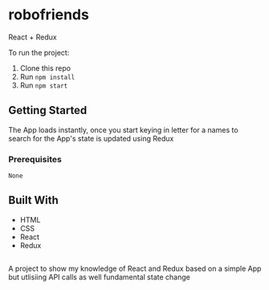 # robofriends
React + Redux

To run the project:

1. Clone this repo
2. Run `npm install`
3. Run `npm start`


## Getting Started

The App loads instantly, once you start keying in letter for a names to search for the App's state is updated using Redux

### Prerequisites

```
None
```


## Built With

* HTML
* CSS
* React
* Redux

##
A project to show my knowledge of React and Redux based on a simple App but utlisiing API calls as well fundamental state change

